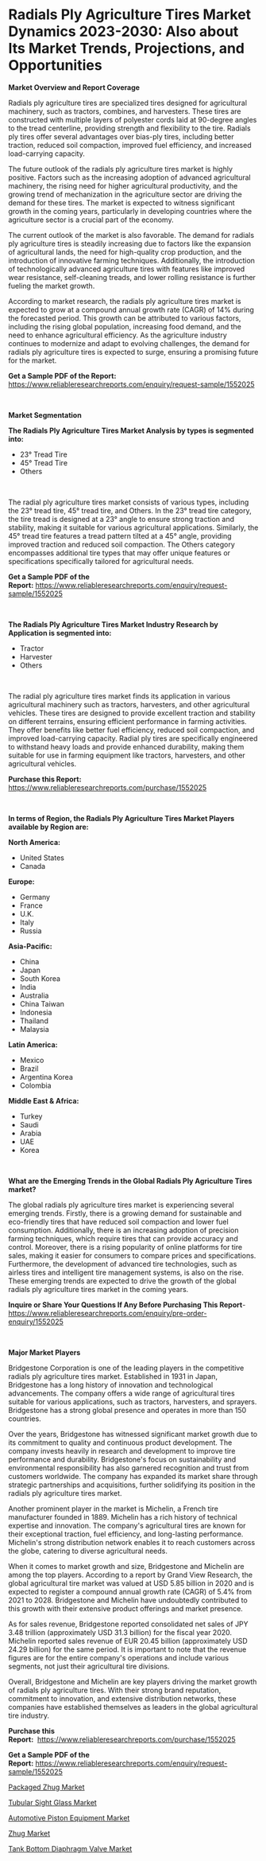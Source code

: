<p><h1>Radials Ply Agriculture Tires Market Dynamics 2023-2030: Also about Its Market Trends, Projections, and Opportunities</h1></p><p><strong>Market Overview and Report Coverage</strong></p>
<p><p>Radials ply agriculture tires are specialized tires designed for agricultural machinery, such as tractors, combines, and harvesters. These tires are constructed with multiple layers of polyester cords laid at 90-degree angles to the tread centerline, providing strength and flexibility to the tire. Radials ply tires offer several advantages over bias-ply tires, including better traction, reduced soil compaction, improved fuel efficiency, and increased load-carrying capacity.</p><p>The future outlook of the radials ply agriculture tires market is highly positive. Factors such as the increasing adoption of advanced agricultural machinery, the rising need for higher agricultural productivity, and the growing trend of mechanization in the agriculture sector are driving the demand for these tires. The market is expected to witness significant growth in the coming years, particularly in developing countries where the agriculture sector is a crucial part of the economy.</p><p>The current outlook of the market is also favorable. The demand for radials ply agriculture tires is steadily increasing due to factors like the expansion of agricultural lands, the need for high-quality crop production, and the introduction of innovative farming techniques. Additionally, the introduction of technologically advanced agriculture tires with features like improved wear resistance, self-cleaning treads, and lower rolling resistance is further fueling the market growth.</p><p>According to market research, the radials ply agriculture tires market is expected to grow at a compound annual growth rate (CAGR) of 14% during the forecasted period. This growth can be attributed to various factors, including the rising global population, increasing food demand, and the need to enhance agricultural efficiency. As the agriculture industry continues to modernize and adapt to evolving challenges, the demand for radials ply agriculture tires is expected to surge, ensuring a promising future for the market.</p></p>
<p><strong>Get a Sample PDF of the Report:</strong> <a href="https://www.reliableresearchreports.com/enquiry/request-sample/1552025">https://www.reliableresearchreports.com/enquiry/request-sample/1552025</a></p>
<p>&nbsp;</p>
<p><strong>Market Segmentation</strong></p>
<p><strong>The Radials Ply Agriculture Tires Market Analysis by types is segmented into:</strong></p>
<p><ul><li>23° Tread Tire</li><li>45° Tread Tire</li><li>Others</li></ul></p>
<p>&nbsp;</p>
<p><p>The radial ply agriculture tires market consists of various types, including the 23° tread tire, 45° tread tire, and Others. In the 23° tread tire category, the tire tread is designed at a 23° angle to ensure strong traction and stability, making it suitable for various agricultural applications. Similarly, the 45° tread tire features a tread pattern tilted at a 45° angle, providing improved traction and reduced soil compaction. The Others category encompasses additional tire types that may offer unique features or specifications specifically tailored for agricultural needs.</p></p>
<p><strong>Get a Sample PDF of the Report:</strong>&nbsp;<a href="https://www.reliableresearchreports.com/enquiry/request-sample/1552025">https://www.reliableresearchreports.com/enquiry/request-sample/1552025</a></p>
<p>&nbsp;</p>
<p><strong>The Radials Ply Agriculture Tires Market Industry Research by Application is segmented into:</strong></p>
<p><ul><li>Tractor</li><li>Harvester</li><li>Others</li></ul></p>
<p>&nbsp;</p>
<p><p>The radial ply agriculture tires market finds its application in various agricultural machinery such as tractors, harvesters, and other agricultural vehicles. These tires are designed to provide excellent traction and stability on different terrains, ensuring efficient performance in farming activities. They offer benefits like better fuel efficiency, reduced soil compaction, and improved load-carrying capacity. Radial ply tires are specifically engineered to withstand heavy loads and provide enhanced durability, making them suitable for use in farming equipment like tractors, harvesters, and other agricultural vehicles.</p></p>
<p><strong>Purchase this Report:</strong>&nbsp; <a href="https://www.reliableresearchreports.com/purchase/1552025">https://www.reliableresearchreports.com/purchase/1552025</a></p>
<p>&nbsp;</p>
<p><strong>In terms of Region, the Radials Ply Agriculture Tires Market Players available by Region are:</strong></p>
<p>
    <p> <strong> North America: </strong>
        <ul>
            <li>United States</li>
            <li>Canada</li>
        </ul>
        </p> 
    <p> <strong> Europe: </strong>
        <ul>
            <li>Germany</li>
            <li>France</li>
            <li>U.K.</li>
            <li>Italy</li>
            <li>Russia</li>
        </ul>
        </p> 
    <p> <strong> Asia-Pacific: </strong>
        <ul>
            <li>China</li>
            <li>Japan</li>
            <li>South Korea</li>
            <li>India</li>
            <li>Australia</li>
            <li>China Taiwan</li>
            <li>Indonesia</li>
            <li>Thailand</li>
            <li>Malaysia</li>
        </ul>
        </p> 
    <p> <strong> Latin America: </strong>
        <ul>
            <li>Mexico</li>
            <li>Brazil</li>
            <li>Argentina Korea</li>
            <li>Colombia</li>
        </ul>
        </p> 
    <p> <strong> Middle East & Africa: </strong>
        <ul>
            <li>Turkey</li>
            <li>Saudi</li>
            <li>Arabia</li>
            <li>UAE</li>
            <li>Korea</li>
        </ul>
    </p>
    </p>
<p>&nbsp;</p>
<p><strong>What are the Emerging Trends in the Global Radials Ply Agriculture Tires market?</strong></p>
<p><p>The global radials ply agriculture tires market is experiencing several emerging trends. Firstly, there is a growing demand for sustainable and eco-friendly tires that have reduced soil compaction and lower fuel consumption. Additionally, there is an increasing adoption of precision farming techniques, which require tires that can provide accuracy and control. Moreover, there is a rising popularity of online platforms for tire sales, making it easier for consumers to compare prices and specifications. Furthermore, the development of advanced tire technologies, such as airless tires and intelligent tire management systems, is also on the rise. These emerging trends are expected to drive the growth of the global radials ply agriculture tires market in the coming years.</p></p>
<p><strong>Inquire or Share Your Questions If Any Before Purchasing This Report</strong>- <a href="https://www.reliableresearchreports.com/enquiry/pre-order-enquiry/1552025">https://www.reliableresearchreports.com/enquiry/pre-order-enquiry/1552025</a></p>
<p>&nbsp;</p>
<p><strong>Major Market Players</strong></p>
<p><p>Bridgestone Corporation is one of the leading players in the competitive radials ply agriculture tires market. Established in 1931 in Japan, Bridgestone has a long history of innovation and technological advancements. The company offers a wide range of agricultural tires suitable for various applications, such as tractors, harvesters, and sprayers. Bridgestone has a strong global presence and operates in more than 150 countries.</p><p>Over the years, Bridgestone has witnessed significant market growth due to its commitment to quality and continuous product development. The company invests heavily in research and development to improve tire performance and durability. Bridgestone's focus on sustainability and environmental responsibility has also garnered recognition and trust from customers worldwide. The company has expanded its market share through strategic partnerships and acquisitions, further solidifying its position in the radials ply agriculture tires market.</p><p>Another prominent player in the market is Michelin, a French tire manufacturer founded in 1889. Michelin has a rich history of technical expertise and innovation. The company's agricultural tires are known for their exceptional traction, fuel efficiency, and long-lasting performance. Michelin's strong distribution network enables it to reach customers across the globe, catering to diverse agricultural needs.</p><p>When it comes to market growth and size, Bridgestone and Michelin are among the top players. According to a report by Grand View Research, the global agricultural tire market was valued at USD 5.85 billion in 2020 and is expected to register a compound annual growth rate (CAGR) of 5.4% from 2021 to 2028. Bridgestone and Michelin have undoubtedly contributed to this growth with their extensive product offerings and market presence.</p><p>As for sales revenue, Bridgestone reported consolidated net sales of JPY 3.48 trillion (approximately USD 31.3 billion) for the fiscal year 2020. Michelin reported sales revenue of EUR 20.45 billion (approximately USD 24.29 billion) for the same period. It is important to note that the revenue figures are for the entire company's operations and include various segments, not just their agricultural tire divisions.</p><p>Overall, Bridgestone and Michelin are key players driving the market growth of radials ply agriculture tires. With their strong brand reputation, commitment to innovation, and extensive distribution networks, these companies have established themselves as leaders in the global agricultural tire industry.</p></p>
<p><strong>Purchase this Report:</strong>&nbsp;&nbsp;<a href="https://www.reliableresearchreports.com/purchase/1552025">https://www.reliableresearchreports.com/purchase/1552025</a></p>
<p></p>
<p><strong>Get a Sample PDF of the Report:</strong>&nbsp;<a href="https://www.reliableresearchreports.com/enquiry/request-sample/1552025">https://www.reliableresearchreports.com/enquiry/request-sample/1552025</a></p>
<p><p><a href="https://medium.com/@aliciahaley1989/packaged-zhug-market-trends-forecast-and-competitive-analysis-to-2030-2c8f9c347867">Packaged Zhug Market</a></p><p><a href="https://www.linkedin.com/pulse/tubular-sight-glass-market-research-report-unlocks-analysis-tlzvf/">Tubular Sight Glass Market</a></p><p><a href="https://github.com/RoccoManning/Market-Research-Report-List-2/blob/main/automotive-piston-equipment-market.md">Automotive Piston Equipment Market</a></p><p><a href="https://medium.com/@marlonblick/zhug-market-furnishes-information-on-market-share-market-trends-and-market-growth-e3f8b1887fff">Zhug Market</a></p><p><a href="https://www.linkedin.com/pulse/tank-bottom-diaphragm-valve-market-share-amp-new-trends-oheff/">Tank Bottom Diaphragm Valve Market</a></p></p>